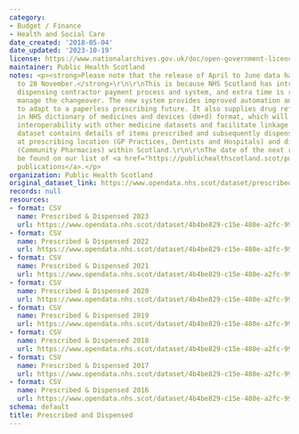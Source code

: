 ```yaml
---
category:
- Budget / Finance
- Health and Social Care
date_created: '2018-05-04'
date_updated: '2023-10-19'
license: https://www.nationalarchives.gov.uk/doc/open-government-licence/version/3/
maintainer: Public Health Scotland
notes: <p><strong>Please note that the release of April to June data has been delayed
  to 28 November.</strong>\r\n\r\nThis is because NHS Scotland has introduced a new
  dispensing contractor payment process and system, and extra time is required to
  manage the changeover. The new system provides improved automation and the flexibility
  to adapt to a paperless prescribing future. It also supplies drug reference information
  in NHS dictionary of medicines and devices (dm+d) format, which will help ensure
  interoperability with other medicine datasets and facilitate linkage.\r\n\r\nThis
  dataset contains details of items prescribed and subsequently dispensed in the community
  at prescribing location (GP Practices, Dentists and Hospitals) and dispensing locations
  (Community Pharmacies) within Scotland.\r\n\r\nThe date of the next release can
  be found on our list of <a href="https://publichealthscotland.scot/publications/forthcoming-publications/">forthcoming
  publications</a>.</p>
organization: Public Health Scotland
original_dataset_link: https://www.opendata.nhs.scot/dataset/prescribed-dispensed
records: null
resources:
- format: CSV
  name: Prescribed & Dispensed 2023
  url: https://www.opendata.nhs.scot/dataset/4b4be829-c15e-480e-a2fc-996460ff63c6/resource/b6737d3a-feda-45f9-aeca-d25d42b3e397/download/prescribed-dispensed-2023.csv
- format: CSV
  name: Prescribed & Dispensed 2022
  url: https://www.opendata.nhs.scot/dataset/4b4be829-c15e-480e-a2fc-996460ff63c6/resource/239e55b9-de1b-43cb-aa7d-9fedda76d200/download/prescribed-dispensed-2022.csv
- format: CSV
  name: Prescribed & Dispensed 2021
  url: https://www.opendata.nhs.scot/dataset/4b4be829-c15e-480e-a2fc-996460ff63c6/resource/2680b561-72f8-488a-91e0-10873ac9c649/download/prescribed-dispensed-2021.csv
- format: CSV
  name: Prescribed & Dispensed 2020
  url: https://www.opendata.nhs.scot/dataset/4b4be829-c15e-480e-a2fc-996460ff63c6/resource/59ca69a6-5c4b-45f9-9d9c-8e52b3244b36/download/prescribed-dispensed-2020.csv
- format: CSV
  name: Prescribed & Dispensed 2019
  url: https://www.opendata.nhs.scot/dataset/4b4be829-c15e-480e-a2fc-996460ff63c6/resource/ad219b41-8131-4789-b46b-7aac8e4952ec/download/prescribed-dispensed-2019.csv
- format: CSV
  name: Prescribed & Dispensed 2018
  url: https://www.opendata.nhs.scot/dataset/4b4be829-c15e-480e-a2fc-996460ff63c6/resource/be254c0d-4e0e-491f-9cb9-e6764e53cc96/download/prescribed-dispensed-2018.csv
- format: CSV
  name: Prescribed & Dispensed 2017
  url: https://www.opendata.nhs.scot/dataset/4b4be829-c15e-480e-a2fc-996460ff63c6/resource/a807a11c-5cae-4090-9d2c-5f4a08765421/download/prescribed-dispensed-2017.csv
- format: CSV
  name: Prescribed & Dispensed 2016
  url: https://www.opendata.nhs.scot/dataset/4b4be829-c15e-480e-a2fc-996460ff63c6/resource/87f868b0-906e-4ce8-9a29-d21709476c96/download/prescribed-dispensed-2016.csv
schema: default
title: Prescribed and Dispensed
---
```

